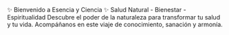 ✨ Bienvenido a Esencia y Ciencia ✨
Salud Natural - Bienestar - Espiritualidad Descubre el poder de la naturaleza para transformar tu salud y tu vida. Acompáñanos en este viaje de conocimiento, sanación y armonía.
